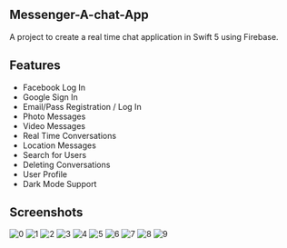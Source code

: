 ## Messenger-A-chat-App
A project to create a real time chat application in Swift 5 using Firebase.


## Features
- Facebook  Log In
- Google Sign In
- Email/Pass Registration / Log In
- Photo Messages
- Video Messages
- Real Time Conversations
- Location Messages
- Search for Users
- Deleting Conversations
- User Profile
- Dark Mode Support


## Screenshots

![0](https://user-images.githubusercontent.com/70209068/121038119-06462880-c77e-11eb-83d7-7ba72a44c8b7.png)
![1](https://user-images.githubusercontent.com/70209068/121038148-0c3c0980-c77e-11eb-87ae-c5d05d23d78b.png)
![2](https://user-images.githubusercontent.com/70209068/121038181-152cdb00-c77e-11eb-9d96-1af280d455e2.png)
![3](https://user-images.githubusercontent.com/70209068/121038226-1d851600-c77e-11eb-9e03-f5adae7e77ea.png)
![4](https://user-images.githubusercontent.com/70209068/121038271-2675e780-c77e-11eb-8717-3184dccf7a36.png)
![5](https://user-images.githubusercontent.com/70209068/121038279-28d84180-c77e-11eb-976b-702631eff861.png)
![6](https://user-images.githubusercontent.com/70209068/121038290-2bd33200-c77e-11eb-85e9-8925d890c043.png)
![7](https://user-images.githubusercontent.com/70209068/121038306-2e358c00-c77e-11eb-8b7b-f58bdcd44e66.png)
![8](https://user-images.githubusercontent.com/70209068/121038333-35f53080-c77e-11eb-9895-e2da11e88d00.png)
![9](https://user-images.githubusercontent.com/70209068/121038361-3c83a800-c77e-11eb-9b21-ca1546ae9cea.png)


